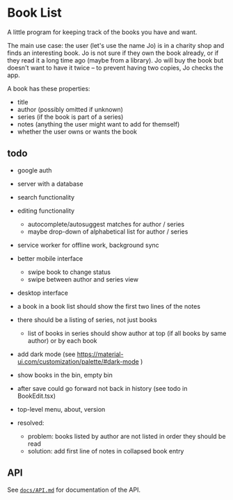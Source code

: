 # Book List

A little program for keeping track of the books you have and want.

The main use case: the user (let's use the name Jo) is in a charity shop and finds an interesting book. Jo is not sure if they own the book already, or if they read it a long time ago (maybe from a library). Jo will buy the book but doesn't want to have it twice – to prevent having two copies, Jo checks the app.

A book has these properties:

* title
* author (possibly omitted if unknown)
* series (if the book is part of a series)
* notes (anything the user might want to add for themself)
* whether the user owns or wants the book

## todo

* google auth
* server with a database
* search functionality
* editing functionality
   - autocomplete/autosuggest matches for author / series
   - maybe drop-down of alphabetical list for author / series
* service worker for offline work, background sync
* better mobile interface
   - swipe book to change status
   - swipe between author and series view
* desktop interface
* a book in a book list should show the first two lines of the notes
* there should be a listing of series, not just books
   - list of books in series should show author at top (if all books by same author) or by each book
* add dark mode (see https://material-ui.com/customization/palette/#dark-mode )
* show books in the bin, empty bin
* after save could go forward not back in history (see todo in BookEdit.tsx)
* top-level menu, about, version

* resolved:
   - problem: books listed by author are not listed in order they should be read
   - solution: add first line of notes in collapsed book entry

## API

See [`docs/API.md`](docs/API.md) for documentation of the API.
